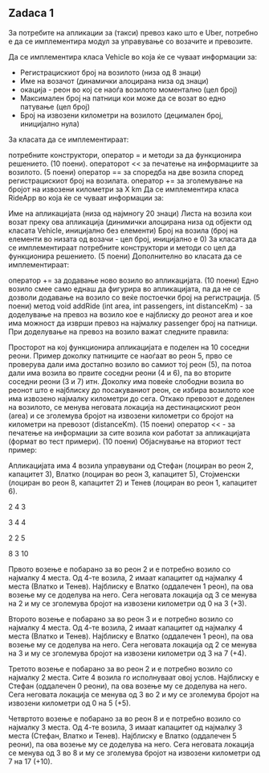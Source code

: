 ## Zadaca 1

За потребите на апликации за (такси) превоз како што е Uber, потребно е да се имплементира модул за управување со возачите и превозите.

Да се имплементира класа Vehicle во која ќе се чуваат информации за:

- Регистрацискиот број на возилото (низа од 8 знаци)
- Име на возачот (динамички алоцирана низа од знаци)
- окација - реон во кој се наоѓа возилото моментално (цел број)
- Максимален број на патници кои може да се возат во едно патување (цел број)
- Број на извозени километри на возилото (децимален број, иницијално нула)

За класата да се имплементираат:

потребните конструктори,
оператор = и методи за да функционира решението. (10 поени).
операторот << за печатење на информациите за возилото.  (5 поени)
оператор == за споредба на две возила според регистрацискиот број на возилата.
оператор += за зголемување на бројот на извозени километри за X km
Да се имплементира класа RideApp во која ќе се чуваат информации за:

Име на апликацијата (низа од најмногу 20 знаци)
Листа на возила кои возат преку ова апликација (динимички алоцирана низа од објекти од класата Vehicle, иницијално без елементи)
Број на возила (број на елементи во низата од возачи - цел број, иницијално е 0)
За класата да се имплементираат потребните конструктори и методи со цел да функционира решението. (5 поени) Дополнително во класата да се имплементираат:

оператор +=  за додавање ново возило во апликацијата. (10 поени)
Едно возило смее само еднаш да фигурира во апликацијата, па да не се дозволи додавање на возило со веќе постоечки број на регистрација. (5 поени)
метод void addRide (int area, int passengers, int distanceKm) - за доделување на превоз на возило коe е најблиску до реонот area и коe има можност да изврши превоз на најмалку passenger број на патници. При доделување на превоз на возило важат следните правила:

Просторот на кој функционира апликацијата е поделен на 10 соседни реони. Пример доколку патниците се наоѓаат во реон 5, прво се проверува дали има достапно возило во самиот тој реон (5), па потоа дали има возила во првите соседни реони (4 и 6), па во вторите соседни реони (3 и 7) итн.
Доколку има повеќе слободни возила во реонот што е најблиску до посакуваниот реон, се избира возилото кое има извозено најмалку километри до сега.
Откако превозот е доделен на возилото, се менува неговата локација на дестинацискиот реон (area) и се зголемува бројот на извозени километри со бројот на километри на превозот (distanceKm). (15 поени)
оператор << - за печатење на информации за сите возила кои работат за апликацијата (формат во тест примери). (10 поени)
Објаснување на вториот тест пример:

Апликацијата има 4 возила управувани од Стефан (лоциран во реон 2, капацитет 3), Влатко (лоциран во реон 3, капацитет 5), Стојменски (лоциран во реон 8, капацитет 2) и Тенев (лоциран во реон 1, капацитет 6).

2 4 3

3 4 4

2 2 5


8 3 10

Првото возење е побарано за во реон 2 и е потребно возило со најмалку 4 места. Од 4-те возила, 2 имаат капацитет од најмалку 4 места (Влатко и Тенев). Најблиску е Влатко (оддалечен 1 реон), па ова возење му се доделува на него. Сега неговата локација од 3 се менува на 2 и му се зголемува бројот на извозени километри од 0 на 3 (+3).

Второто возење е побарано за во реон 3 и е потребно возило со најмалку 4 места. Од 4-те возила, 2 имаат капацитет од најмалку 4 места (Влатко и Тенев). Најблиску е Влатко (оддалечен 1 реон), па ова возење му се доделува на него. Сега неговата локација од 2 се менува на 3 и му се зголемува бројот на извозени километри од 3 на 7 (+4).

Третото возење е побарано за во реон 2 и е потребно возило со најмалку 2 места. Сите 4 возила го исполнуваат овој услов. Најблиску е Стефан (оддалечен 0 реони), па ова возење му се доделува на него. Сега неговата локација се менува од 3 во 2 и му се зголемува бројот на извозени километри од 0 на 5 (+5).

Четвртото возење е побарано за во реон 8 и е потребно возило со најмалку 3 места. Од 4-те возила, 3 имаат капацитет од најмалку 3 места (Стефан, Влатко и Тенев). Најблиску е Влатко (оддалечен 5 реони), па ова возење му се доделува на него. Сега неговата локација се менува од 3 во 8 и му се зголемува бројот на извозени километри од 7 на 17 (+10).